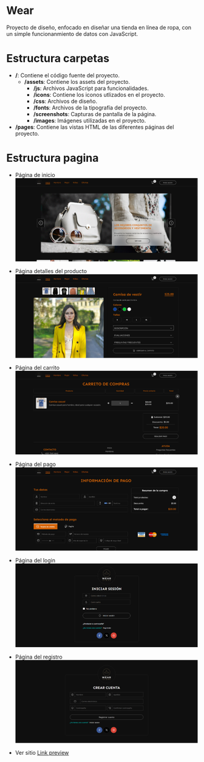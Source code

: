 # Wear

Proyecto de diseño, enfocado en diseñar una tienda en línea de ropa, con un simple funcionanmiento de datos con JavaScript.

# Estructura carpetas 

- **/**: Contiene el código fuente del proyecto.
  - **/assets**: Contiene los assets del proyecto.
    - **/js**: Archivos JavaScript para funcionalidades.
    - **/icons**: Contiene los iconos utlizados en el proyecto.
    - **/css**: Archivos de diseño.
    - **/fonts**: Archivos de la tipografía del proyecto.
    - **/screenshots**: Capturas de pantalla de la página.
    - **/images**: Imágenes utilizadas en el proyecto.
- **/pages**: Contiene las vistas HTML de las diferentes páginas del proyecto.


# Estructura pagina

- Página de inicio
![](assets/screenshots/index.png)

- Página detalles del producto
![](assets/screenshots/product-single.png)

- Página del carrito
![](assets/screenshots/cart.png)

- Página del pago
![](assets/screenshots/payment.png)

- Página del login
![](assets/screenshots/login.png)

- Página del registro
![](assets/screenshots/register.png)


- Ver sitio
[Link preview](https://wear-willianarevalos-projects.vercel.app/)

